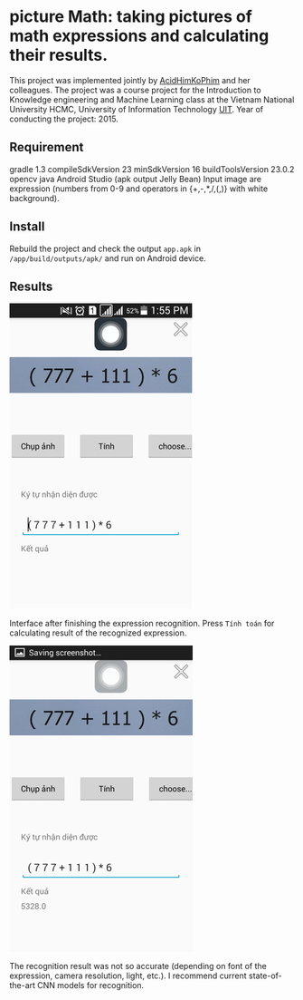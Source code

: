# picture Math: taking pictures of math expressions and calculating their results.

This project was implemented jointly by [AcidHimKoPhim](https://github.com/AcidHimKoPhim) and her colleagues. The project was a course project for the Introduction to Knowledge engineering and  Machine Learning class at the Vietnam National University HCMC, University of Information Technology [UIT](https://en.uit.edu.vn/). Year of conducting the project: 2015.

## Requirement

gradle 1.3
compileSdkVersion 23
minSdkVersion 16
buildToolsVersion 23.0.2
opencv
java
Android Studio (apk output Jelly Bean)
Input image are expression (numbers from 0-9 and operators in {+,-,*,/,(,)} with white background).

## Install

Rebuild the project and check the output `app.apk` in `/app/build/outputs/apk/` and run on Android device.
    
## Results

![](figs/afterCapturing.jpg)

Interface after finishing the expression recognition. Press `Tính toán` for calculating result of the recognized expression.
    
![](figs/resCalculation.jpg)

The recognition result was not so accurate (depending on font of the expression, camera resolution, light, etc.). I recommend current state-of-the-art CNN models for recognition. 

    
